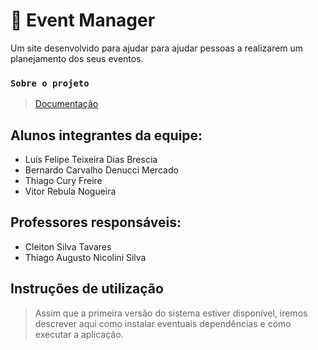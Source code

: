 # 💮 Event Manager
Um site desenvolvido para ajudar para ajudar pessoas a realizarem um planejamento dos seus eventos.

### `Sobre o projeto`

> [Documentação](https://github.com/ICEI-PUC-Minas-PMGES-TI/pmg-es-2023-1-ti1-2401100-conversor-de-medidas-2/tree/master/docs) <br/>

## Alunos integrantes da equipe:

* Luís Felipe Teixeira Dias Brescia
* Bernardo Carvalho Denucci Mercado
* Thiago Cury Freire
* Vitor Rebula Nogueira

## Professores responsáveis:

* Cleiton Silva Tavares
* Thiago Augusto Nicolini Silva

## Instruções de utilização
> Assim que a primeira versão do sistema estiver disponível, iremos descrever aqui como instalar eventuais dependências e como executar a aplicação.
